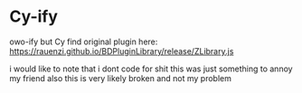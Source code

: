 # Cy-ify
owo-ify but Cy
find original plugin here: https://rauenzi.github.io/BDPluginLibrary/release/ZLibrary.js

i would like to note that i dont code for shit this was just something to annoy my friend
also this is very likely broken and not my problem
